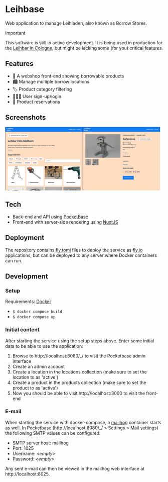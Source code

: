 # Leihbase

Web application to manage Leihladen, also known as Borrow Stores.

> [!IMPORTANT]  
> This software is still in active development. It is being used in production
> for the [Leihbar in Cologne](https://leihbar-koeln.de/), but might be lacking
> some (for you) critical features.

## Features

- 🏪 A webshop front-end showing borrowable products
- 🏙️ Manage multiple borrow locations
- 🏷️ Product category filtering
- 🧑‍🤝‍🧑 User sign-up/login
- 🎫 Product reservations

## Screenshots

<img src="./screenshots/screenshot-index-page.png" width="49%" /><img src="./screenshots/screenshot-product-page.png" width="49%" />

## Tech

- Back-end and API using [PocketBase](https://pocketbase.io/)
- Front-end with server-side rendering using [NuxtJS](https://nuxt.com/)

## Deployment

The repository contains [fly.toml](https://fly.io/docs/reference/configuration/)
files to deploy the service as [fly.io](https://fly.io) applications, but can be
deployed to any server where Docker containers can run.

## Development

### Setup

Requirements: [Docker](https://www.docker.com/)

- `$ docker compose build`
- `$ docker compose up`

### Initial content

After starting the service using the setup steps above. Enter some initial data
to be able to use the application:

1. Browse to http://localhost:8080/\_/ to visit the Pocketbase admin interface
1. Create an admin account
1. Create a location in the locations collection (make sure to set the location
   to as 'active')
1. Create a product in the products collection (make sure to set the product to
   as 'active')
1. Now you should be able to visit http://localhost:3000 to visit the front-end

### E-mail

When starting the service with docker-compose, a
[mailhog](https://hub.docker.com/r/mailhog/mailhog) container starts as well. In
Pocketbase (http://localhost:8080/\_/ > Settings > Mail settings) the following
SMTP values can be configured:

- SMTP server host: mailhog
- Port: 1025
- Username: _\<empty>_
- Password: _\<empty>_

Any sent e-mail can then be viewed in the mailhog web interface at
http://localhost:8025.
